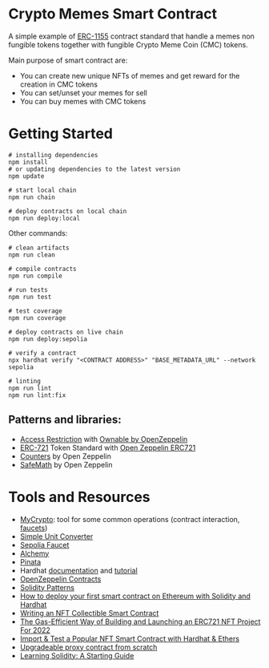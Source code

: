 # Crypto Memes Smart Contract

A simple example of [ERC-1155](https://eips.ethereum.org/EIPS/eip-721) contract standard that handle a memes non fungible tokens together with fungible Crypto Meme Coin (CMC) tokens.

Main purpose of smart contract are:
- You can create new unique NFTs of memes and get reward for the creation in CMC tokens
- You can set/unset your memes for sell
- You can buy memes with CMC tokens
# Getting Started

```shell
# installing dependencies
npm install
# or updating dependencies to the latest version
npm update

# start local chain
npm run chain

# deploy contracts on local chain
npm run deploy:local

```

Other commands:
```shell
# clean artifacts
npm run clean

# compile contracts
npm run compile

# run tests
npm run test

# test coverage
npm run coverage

# deploy contracts on live chain
npm run deploy:sepolia

# verify a contract
npx hardhat verify "<CONTRACT ADDRESS>" "BASE_METADATA_URL" --network sepolia

# linting
npm run lint
npm run lint:fix
```

## Patterns and libraries:
- [Access Restriction](https://fravoll.github.io/solidity-patterns/access_restriction.html) with [Ownable by OpenZeppelin](https://github.com/OpenZeppelin/openzeppelin-contracts/blob/master/contracts/access/Ownable.sol)
- [ERC-721](https://eips.ethereum.org/EIPS/eip-721) Token Standard with [Open Zeppelin ERC721](https://github.com/OpenZeppelin/openzeppelin-contracts/blob/master/contracts/token/ERC721/ERC721.sol)
- [Counters](https://github.com/OpenZeppelin/openzeppelin-contracts/blob/master/contracts/utils/Counters.sol) by Open Zeppelin
- [SafeMath](https://github.com/OpenZeppelin/openzeppelin-contracts/blob/master/contracts/utils/math/SafeMath.sol) by Open Zeppelin

# Tools and Resources
- [MyCrypto](https://app.mycrypto.com/): tool for some common operations (contract interaction, [faucets](https://app.mycrypto.com/faucet))
- [Simple Unit Converter](https://eth-converter.com/)
- [Sepolia Faucet](https://faucets.chain.link/sepolia)
- [Alchemy](https://www.alchemy.com/)
- [Pinata](https://www.pinata.cloud/)
- Hardhat [documentation](https://hardhat.org/getting-started) and [tutorial](https://hardhat.org/tutorial/)
- [OpenZeppelin Contracts](https://docs.openzeppelin.com/contracts)
- [Solidity Patterns](https://fravoll.github.io/solidity-patterns/)
- [How to deploy your first smart contract on Ethereum with Solidity and Hardhat](https://stermi.medium.com/how-to-deploy-your-first-smart-contract-on-ethereum-with-solidity-and-hardhat-22f21d31096e)
- [Writing an NFT Collectible Smart Contract](https://dev.to/rounakbanik/writing-an-nft-collectible-smart-contract-2nh8)
- [The Gas-Efficient Way of Building and Launching an ERC721 NFT Project For 2022](https://nftchance.medium.com/the-gas-efficient-way-of-building-and-launching-an-erc721-nft-project-for-2022-b3b1dac5f2e1)
- [Import & Test a Popular NFT Smart Contract with Hardhat & Ethers](https://dev.to/jacobedawson/import-test-a-popular-nft-smart-contract-with-hardhat-ethers-12i5)
- [Upgradeable proxy contract from scratch](https://medium.com/coinmonks/upgradeable-proxy-contract-from-scratch-3e5f7ad0b741)
- [Learning Solidity: A Starting Guide](https://blog.cryptostars.is/learning-solidity-a-starting-guide-fd9babac9806)
